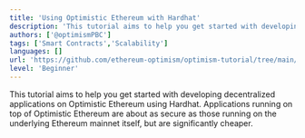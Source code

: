 ```yaml
---
title: 'Using Optimistic Ethereum with Hardhat'
description: 'This tutorial aims to help you get started with developing decentralized applications on Optimistic Ethereum using Hardhat.'
authors: ['@optimismPBC']
tags: ['Smart Contracts','Scalability']
languages: []
url: 'https://github.com/ethereum-optimism/optimism-tutorial/tree/main/hardhat'
level: 'Beginner'
---
```


This tutorial aims to help you get started with developing decentralized applications on Optimistic Ethereum using Hardhat. Applications running on top of Optimistic Ethereum are about as secure as those running on the underlying Ethereum mainnet itself, but are significantly cheaper.